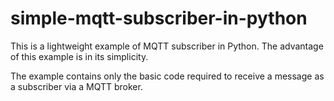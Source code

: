 # simple-mqtt-subscriber-in-python

This is a lightweight example of MQTT subscriber in Python.
The advantage of this example is in its simplicity.

The example contains only the basic code required to receive a message as
a subscriber via a MQTT broker. 
